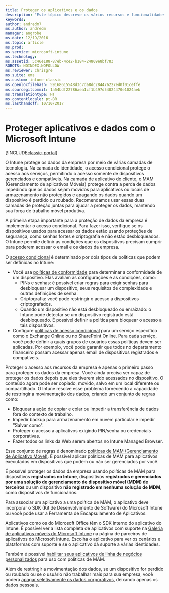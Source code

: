 ```yaml
---
title: Proteger os aplicativos e os dados
description: "Este tópico descreve os vários recursos e funcionalidades do Intune que estão disponíveis para ajudar a proteger os dados e aplicativos da sua empresa."
keywords: 
author: andredm7
ms.author: andredm
manager: angrobe
ms.date: 12/19/2016
ms.topic: article
ms.prod: 
ms.service: microsoft-intune
ms.technology: 
ms.assetid: 5c46e188-87eb-4ce2-b184-24809e8bf783
ROBOTS: NOINDEX,NOFOLLOW
ms.reviewer: chrisgre
ms.suite: ems
ms.custom: intune-classic
ms.openlocfilehash: 59168615548d3c7da8dc284476227ed0f01ceffe
ms.sourcegitcommit: 1a54bdf22786aea1cf1b497d54024470e1024aeb
ms.translationtype: HT
ms.contentlocale: pt-BR
ms.lasthandoff: 10/10/2017
---
```

# <a name="protect-apps-and-data-with-microsoft-intune"></a>Proteger aplicativos e dados com o Microsoft Intune

[!INCLUDE[classic-portal](../includes/classic-portal.md)]

O Intune protege os dados da empresa por meio de várias camadas de tecnologia. Na camada de identidade, o acesso condicional protege o acesso aos serviços, permitindo o acesso somente de dispositivos gerenciados e compatíveis. Na camada de aplicativo do cliente, o MAM (Gerenciamento de aplicativos Móveis) protege contra a perda de dados impedindo que os dados sejam movidos para aplicativos ou locais de armazenamento não protegidos e apagando os dados quando um dispositivo é perdido ou roubado. Recomendamos usar essas duas camadas de proteção juntas para ajudar a proteger os dados, mantendo sua força de trabalho móvel produtiva.

A primeira etapa importante para a proteção de dados da empresa é implementar o acesso condicional. Para fazer isso, verifique se os dispositivos usados para acessar os dados estão usando proteções de segurança, como senhas fortes e criptografia e não estão desbloqueados. O Intune permite definir as condições que os dispositivos precisam cumprir para poderem acessar o email e os dados da empresa.

O [acesso condicional](restrict-access-to-email-and-o365-services-with-microsoft-intune.md) é determinado por dois tipos de políticas que podem ser definidas no Intune:
- Você usa [políticas de conformidade](introduction-to-device-compliance-policies-in-microsoft-intune.md) para determinar a conformidade de um dispositivo. Elas avaliam as configurações e as condições, como:
  - PINs e senhas: é possível criar regras para exigir senhas para desbloquear um dispositivo, seus requisitos de complexidade e outras definições de senha.
  - Criptografia: você pode restringir o acesso a dispositivos criptografados.
  - Quando um dispositivo não está desbloqueado ou enraizado: o Intune pode detectar se um dispositivo registrado está desbloqueado. É possível definir a política para bloquear o acesso a tais dispositivos.
- Configure [políticas de acesso condicional](restrict-access-to-email-and-o365-services-with-microsoft-intune.md) para um serviço específico como o Exchange Online ou no SharePoint Online. Para cada serviço, você pode definir a quais grupos de usuários essas políticas devem ser aplicadas. Por exemplo, você pode garantir que todos no departamento financeiro possam acessar apenas email de dispositivos registrados e compatíveis.

Proteger o acesso aos recursos da empresa é apenas o primeiro passo para proteger os dados da empresa. Você ainda precisa ser capaz de proteger os dados depois que eles tiverem sido acessados no dispositivo. O conteúdo agora pode ser copiado, movido, salvo em um local diferente ou compartilhado. O Intune resolve esse problema fornecendo a capacidade de restringir a movimentação dos dados, criando um conjunto de regras como:
- Bloquear a ação de copiar e colar ou impedir a transferência de dados fora do contexto de trabalho.
- Impedir backup para armazenamento em nuvem particular e impedir "Salvar como".
- Proteger o acesso a aplicativos exigindo PIN/senha ou credenciais corporativas.
- Fazer todos os links da Web serem abertos no Intune Managed Browser.

Esse conjunto de regras é denominado [políticas de MAM (Gerenciamento de Aplicativo Móvel)](protect-app-data-using-mobile-app-management-policies-with-microsoft-intune.md). É possível aplicar políticas de MAM para aplicativos executados em dispositivos que podem ou não ser gerenciados por você.  

É possível proteger os dados da empresa usando políticas de MAM para dispositivos **registrados no Intune**, dispositivos **registrados e gerenciados por uma solução de gerenciamento de dispositivo móvel (MDM) de terceiros** ou um dispositivo **não registrado em nenhuma solução de MDM**, como dispositivos de funcionários.

Para associar um aplicativo a uma política de MAM, o aplicativo deve incorporar o SDK (Kit de Desenvolvimento de Software) do Microsoft Intune ou você pode usar a Ferramenta de Encapsulamento de Aplicativos.

Aplicativos como os do Microsoft Office têm o SDK interno do aplicativo do Intune. É possível ver a lista completa de aplicativos com suporte na [Galeria de aplicativos móveis do Microsoft Intune](https://www.microsoft.com/cloud-platform/microsoft-intune-apps) na página de parceiros de aplicativos do Microsoft Intune. Escolha o aplicativo para ver os cenários e plataformas com suporte e se o aplicativo dá suporte a várias identidades.

Também é possível [habilitar seus aplicativos de linha de negócios personalizados](/intune/apps-prepare-mobile-application-management) para uso com políticas de MAM.

Além de restringir a movimentação dos dados, se um dispositivo for perdido ou roubado ou se o usuário não trabalhar mais para sua empresa, você poderá [apagar seletivamente os dados corporativos](wipe-managed-company-app-data-with-microsoft-intune.md), deixando apenas os dados pessoais.
